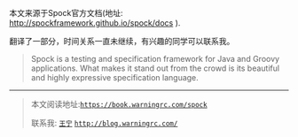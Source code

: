 本文来源于Spock官方文档(地址: http://spockframework.github.io/spock/docs ).

翻译了一部分，时间关系一直未继续，有兴趣的同学可以联系我。

>Spock is a testing and specification framework for Java and Groovy applications.
>What makes it stand out from the crowd is its beautiful and highly expressive specification language.


----
>本文阅读地址:[`https://book.warningrc.com/spock`](https://book.warningrc.com/spock/)
>
>联系我:
[`王宁`](mailto:499490717@qq.com) [`http://blog.warningrc.com/`](https://www.warningrc.com/ "https://www.warningrc.com/")
